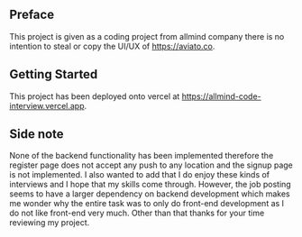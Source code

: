 ## Preface
This project is given as a coding project from allmind company there is no intention to 
steal or copy the UI/UX of https://aviato.co. 

## Getting Started

This project has been deployed onto vercel at https://allmind-code-interview.vercel.app.

## Side note
None of the backend functionality has been implemented therefore the 
register page does not accept any push to any location and the signup page is not 
implemented. I also wanted to add that I do enjoy these kinds of interviews and I hope that my 
skills come through. However, the job posting seems to have a larger dependency on backend development
which makes me wonder why the entire task was to only do front-end development as I do not like front-end very much.
Other than that thanks for your time reviewing my project. 
